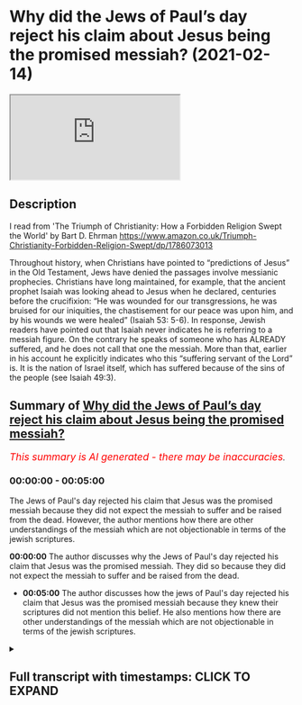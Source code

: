 # Why did the Jews of Paul’s day reject his claim about Jesus being the promised messiah? (2021-02-14)

<iframe loading='lazy' src='https://www.youtube.com/embed/6_NfquS4Enk'></iframe>

## Description

I read from 'The Triumph of Christianity: How a Forbidden Religion Swept the World' by Bart D. Ehrman https://www.amazon.co.uk/Triumph-Christianity-Forbidden-Religion-Swept/dp/1786073013

Throughout history, when Christians have pointed to “predictions of Jesus” in the Old Testament, Jews have denied the passages involve messianic prophecies. Christians have long maintained, for example, that the ancient prophet Isaiah was looking ahead to Jesus when he declared, centuries before the crucifixion: “He was wounded for our transgressions, he was bruised for our iniquities, the chastisement for our peace was upon him, and by his wounds we were healed” (Isaiah 53: 5-6). In response, Jewish readers have pointed out that Isaiah never indicates he is referring to a messiah figure. On the contrary he speaks of someone who has ALREADY suffered, and he does not call that one the messiah. More than that, earlier in his account he explicitly indicates who this “suffering servant of the Lord” is. It is the nation of Israel itself, which has suffered because of the sins of the people (see Isaiah 49:3).

## Summary of [Why did the Jews of Paul’s day reject his claim about Jesus being the promised messiah?](https://www.youtube.com/watch?v=6_NfquS4Enk)


*<span style="color:red; font-size:125%">This summary is AI generated - there may be inaccuracies</span>. [](/)*

### <a onclick="modifyYTiframeseektime('0')">00:00:00</a> - <a onclick="modifyYTiframeseektime('300')">00:05:00</a>

The Jews of Paul's day rejected his claim that Jesus was the promised messiah because they did not expect the messiah to suffer and be raised from the dead. However, the author mentions how there are other understandings of the messiah which are not objectionable in terms of the jewish scriptures.

**<a onclick="modifyYTiframeseektime('0')">00:00:00</a>** The author discusses why the Jews of Paul's day rejected his claim that Jesus was the promised messiah. They did so because they did not expect the messiah to suffer and be raised from the dead.
* **<a onclick="modifyYTiframeseektime('300')">00:05:00</a>** The author discusses how the jews of Paul's day rejected his claim that Jesus was the promised messiah because they knew their scriptures did not mention this belief. He also mentions how there are other understandings of the messiah which are not objectionable in terms of the jewish scriptures.

<details><summary><h2>Full transcript with timestamps: CLICK TO EXPAND</h2></summary>

<a onclick="modifyYTiframeseektime('1')">0:00:01</a> why did the jews of paul's day in the first 
century reject the christian claims about    
<a onclick="modifyYTiframeseektime('7')">0:00:07</a> Jesus being the promised Messiah ? in the book 
of acts in the new testament , we read of paul  
<a onclick="modifyYTiframeseektime('13')">0:00:13</a> going to synagogue after synagogue proclaiming 
his gospel about Jesus being the Messiah and he  
<a onclick="modifyYTiframeseektime('19')">0:00:19</a> references many texts in the jewish bible 
but the jews mostly react very negatively ,  
<a onclick="modifyYTiframeseektime('25')">0:00:25</a> some even took up stones to stone him and they 
cast him out of their synagogues.  why is this ?  
<a onclick="modifyYTiframeseektime('31')">0:00:31</a> why would the jews reject their own messiah 
when he is apparently so clearly prophesied  
<a onclick="modifyYTiframeseektime('37')">0:00:37</a> in the jewish scriptures ? this is an intriguing 
question and to solve this mystery i turn to  
<a onclick="modifyYTiframeseektime('45')">0:00:45</a> "THE TRIUMPH OF CHRISTIANITY : How a Forbidden Religion Swept the World" by Bart Ehrman . i  
<a onclick="modifyYTiframeseektime('51')">0:00:51</a> think it's his most recent book and he addresses 
this very question on page 47. where he writes :  
<a onclick="modifyYTiframeseektime('59')">0:00:59</a> to make sense of the early jewish outrage over 
claims concerning the messiahship of Jesus ,  
<a onclick="modifyYTiframeseektime('66')">0:01:06</a> we need to cut through many centuries of 
christian thinking , mountains of subsequent    
<a onclick="modifyYTiframeseektime('71')">0:01:11</a> christian theological speculation and masses of 
christian common sense about how jesus came as  
<a onclick="modifyYTiframeseektime('78')">0:01:18</a> the fulfillment of scripture . many christians today 
have serious difficulty understanding how jews in    
<a onclick="modifyYTiframeseektime('85')">0:01:25</a> antiquity and throughout history down till today 
have rejected the claim that Jesus was the messiah .  
<a onclick="modifyYTiframeseektime('94')">0:01:34</a> in this traditional christian view , it is very 
simple and clear-cut . the jewish scriptures  
<a onclick="modifyYTiframeseektime('100')">0:01:40</a> themselves predicted the messiah would be born 
of a virgin in Bethlehem . that he would be a great  
<a onclick="modifyYTiframeseektime('106')">0:01:46</a> healer and teacher and that he would suffer 
an excruciating death for the sins of others  
<a onclick="modifyYTiframeseektime('113')">0:01:53</a> and then be raised from the dead .all that is 
in the jews own bible , why can't they see that  
<a onclick="modifyYTiframeseektime('120')">0:02:00</a> can't they read ? not all christians have thought 
this way of course , those who have done so have    
<a onclick="modifyYTiframeseektime('128')">0:02:08</a> been trained to read the old testament in certain 
ways to see references to a future messiah  
<a onclick="modifyYTiframeseektime('135')">0:02:15</a> where jews themselves have never detected any 
messianic prophecies . throughout history when  
<a onclick="modifyYTiframeseektime('143')">0:02:23</a> christians have pointed to predictions of jesus 
in the old testament , jews have denied the passages  
<a onclick="modifyYTiframeseektime('150')">0:02:30</a> involve messianic prophecies . christians have long 
maintained for example that the ancient prophet    
<a onclick="modifyYTiframeseektime('157')">0:02:37</a> Isaiah was looking ahead to Jesus when he 
declared centuries before the crucifixion ,  
<a onclick="modifyYTiframeseektime('165')">0:02:45</a> he was wounded for our transgressions , he was 
bruised for our iniquities , the chastisement  
<a onclick="modifyYTiframeseektime('171')">0:02:51</a> that our peace was upon him and by his wounds we 
were healed . that's in isaiah 53 verses 5 to 6.  
<a onclick="modifyYTiframeseektime('182')">0:03:02</a> in response , jewish readers have pointed out 
that Isaiah never indicates , he is referring  
<a onclick="modifyYTiframeseektime('189')">0:03:09</a> to a messiah figure . on the contrary , he speaks of 
someone who has already suffered in the past tense .  
<a onclick="modifyYTiframeseektime('197')">0:03:17</a> he does not call that one messiah . more than that ,
earlier in his account he explicitly indicates  
<a onclick="modifyYTiframeseektime('205')">0:03:25</a> who this suffering servant of the lord is , it is 
the nation of israel itself which has suffered    
<a onclick="modifyYTiframeseektime('213')">0:03:33</a> because of the sins of the people . see isaiah 49 
verse 3. so if i go to my bible and look at isaiah    
<a onclick="modifyYTiframeseektime('223')">0:03:43</a> 49 verse 3 it says : and he said to me you are my 
servant israel in whom i will be glorified you are    
<a onclick="modifyYTiframeseektime('234')">0:03:54</a> my servant israel . so the sermon in this passage 
now isaiah 49 50 51 52 53 all part of the same    
<a onclick="modifyYTiframeseektime('241')">0:04:01</a> narrative , the same dialogue if you like the 
same story the four servant songs of israel .  
<a onclick="modifyYTiframeseektime('248')">0:04:08</a> and so this is clearly identifying the servant 
as israel itself . but Ehrman continues : in the days  
<a onclick="modifyYTiframeseektime('257')">0:04:17</a> of paul among jews who had expectations of 
what the messiah would be , there was never    
<a onclick="modifyYTiframeseektime('264')">0:04:24</a> an expectation that the messiah would suffer for 
the sins of others and then be raged from the dead .  
<a onclick="modifyYTiframeseektime('271')">0:04:31</a> in fact , the expectations were quite the 
opposite . that's the end quote from Bart Ehrman .  
<a onclick="modifyYTiframeseektime('278')">0:04:38</a> and i would go further than this and i would 
say if you look at all the jewish prophets in    
<a onclick="modifyYTiframeseektime('283')">0:04:43</a> the jewish bible whether it be Moses or Jeremiah ,
Isaiah , Micah , Hosea etc never do they mention    
<a onclick="modifyYTiframeseektime('292')">0:04:52</a> that the messiah would be Yahweh , would be god 
incarnate come to earth it never says that ever   
<a onclick="modifyYTiframeseektime('299')">0:04:59</a> which is peculiar if this was so central to the 
salvation of the world . do you think the prophets    
<a onclick="modifyYTiframeseektime('304')">0:05:04</a> would actually mention this amazing fact . the 
other thing they don't mention (as far as i'm  
<a onclick="modifyYTiframeseektime('310')">0:05:10</a> aware and i have read the jewish bible cover to 
cover many times) no jewish prophet Moses , Jeremiah  
<a onclick="modifyYTiframeseektime('319')">0:05:19</a> Micah , Isaiah , all the great prophets not a single 
one ever says that god was three persons in one    
<a onclick="modifyYTiframeseektime('326')">0:05:26</a> god . they never say that god is the father , the son 
and the holy spirit . three persons each fully god .  
<a onclick="modifyYTiframeseektime('334')">0:05:34</a> but in some mysterious way i don't quite 
understand but nevertheless one god .  
<a onclick="modifyYTiframeseektime('338')">0:05:38</a> no jewish prophet when they talk endlessly about 
god . particularly Isaiah there's a great passage    
<a onclick="modifyYTiframeseektime('343')">0:05:43</a> chapter after chapter about the oneness 
of god it never mentions the threeness of  
<a onclick="modifyYTiframeseektime('349')">0:05:49</a> god which is absolutely central to christian 
theology . so surely if this was essential to belief  
<a onclick="modifyYTiframeseektime('356')">0:05:56</a> it would be mentioned by the prophets and it never 
is . so on these key christian doctrines of the    
<a onclick="modifyYTiframeseektime('363')">0:06:03</a> messiah to come being crucified and killed 
for the sins of the world and rising again    
<a onclick="modifyYTiframeseektime('371')">0:06:11</a> on the third day from the dead , the prophets 
are silent on the key doctrine of the trinity  
<a onclick="modifyYTiframeseektime('378')">0:06:18</a> god , father , son and holy spirit , the prophets are 
silent . now this is really serious , paul in his  
<a onclick="modifyYTiframeseektime('386')">0:06:26</a> letters particularly 1 corinthians chapter 15 
verse 3 says that this is the gospel that the  
<a onclick="modifyYTiframeseektime('394')">0:06:34</a> messiah would die according to the scriptures 
that he would rise again on the third day  
<a onclick="modifyYTiframeseektime('401')">0:06:41</a> in accordance with the scriptures , he 
explicitly references the scriptures    
<a onclick="modifyYTiframeseektime('405')">0:06:45</a> as to substantiate and validate his own gospel 
and yet the scriptures do not say this anywhere .  
<a onclick="modifyYTiframeseektime('414')">0:06:54</a> this is very peculiar , this is indeed a christian 
mystery , a mystery perhaps we're invited to believe    
<a onclick="modifyYTiframeseektime('420')">0:07:00</a> in but we surely must have some evidence for 
this mysterious belief particularly when it    
<a onclick="modifyYTiframeseektime('425')">0:07:05</a> claims to be based on evidence that the scriptures 
themselves say that the messiah would die and be    
<a onclick="modifyYTiframeseektime('431')">0:07:11</a> raised again on the third day accordance with 
the scriptures , the scriptures don't say that .  
<a onclick="modifyYTiframeseektime('437')">0:07:17</a> so there's no meant to be an attack on 
christianity but just an honest appraisal of   
<a onclick="modifyYTiframeseektime('441')">0:07:21</a> the facts , the facts simply do not back up the 
claim . there is no trinity in the jewish bible ,   
<a onclick="modifyYTiframeseektime('449')">0:07:29</a> there is no messiah who will be who was to come , 
who will die for the sins of the world and rise on    
<a onclick="modifyYTiframeseektime('456')">0:07:36</a> the third day . i can find no reference to a third 
day anywhere in the jewish bible where it says    
<a onclick="modifyYTiframeseektime('461')">0:07:41</a> the messiah would rise on the third day . so i just 
wanted to share that with you , this is why i think    
<a onclick="modifyYTiframeseektime('467')">0:07:47</a> the jews of paul's day rejected the christian 
claims about jesus being the promised messiah    
<a onclick="modifyYTiframeseektime('473')">0:07:53</a> because they knew their scriptures when paul went 
into their synagogues and said look believe this    
<a onclick="modifyYTiframeseektime('478')">0:07:58</a> and they said this belief is unknown to us 
it is not attested in our torah , Moses never    
<a onclick="modifyYTiframeseektime('484')">0:08:04</a> mentioned this belief , why should we believe you 
paul ? away with you out you're preaching bid'ah (Innovation)  
<a onclick="modifyYTiframeseektime('491')">0:08:11</a> what you're saying is unknown to Moses and 
to the prophets of israel . therefore , we are    
<a onclick="modifyYTiframeseektime('496')">0:08:16</a> not required to believe in your gospel , away 
with you . and that remains the jewish position    
<a onclick="modifyYTiframeseektime('502')">0:08:22</a> today . now there are other understandings 
of the messiah which are not objectionable   
<a onclick="modifyYTiframeseektime('507')">0:08:27</a> in terms of the jewish scriptures , the islamic 
understanding the messiah is much more in accord    
<a onclick="modifyYTiframeseektime('513')">0:08:33</a> with the jewish understanding , that can be 
a subject for another video . but i just wanted to    
<a onclick="modifyYTiframeseektime('518')">0:08:38</a> share with you here why the jews of paul's day 
understandably rejected the christian claims    
<a onclick="modifyYTiframeseektime('525')">0:08:45</a> about jesus being prophesied and promised in 
the torah because he simply isn't . till next time  

</details>
